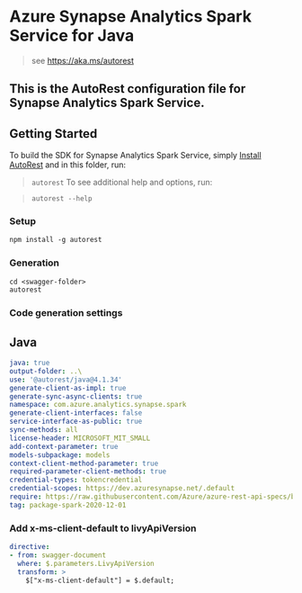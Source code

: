 # Azure Synapse Analytics Spark Service for Java

> see https://aka.ms/autorest

This is the AutoRest configuration file for Synapse Analytics Spark Service.
---
## Getting Started

To build the SDK for Synapse Analytics Spark Service, simply [Install AutoRest](https://aka.ms/autorest) and in
this folder, run:

> `autorest`
To see additional help and options, run:

> `autorest --help`
### Setup
```ps
npm install -g autorest
```

### Generation

```ps
cd <swagger-folder>
autorest
```

### Code generation settings

## Java

```yaml
java: true
output-folder: ..\
use: '@autorest/java@4.1.34'
generate-client-as-impl: true
generate-sync-async-clients: true
namespace: com.azure.analytics.synapse.spark
generate-client-interfaces: false
service-interface-as-public: true
sync-methods: all
license-header: MICROSOFT_MIT_SMALL
add-context-parameter: true
models-subpackage: models
context-client-method-parameter: true
required-parameter-client-methods: true
credential-types: tokencredential
credential-scopes: https://dev.azuresynapse.net/.default
require: https://raw.githubusercontent.com/Azure/azure-rest-api-specs/bee724836ffdeb5458274037dc75f4d43576b5e3/specification/synapse/data-plane/readme.md
tag: package-spark-2020-12-01
```

### Add x-ms-client-default to livyApiVersion
```yaml
directive:
- from: swagger-document
  where: $.parameters.LivyApiVersion
  transform: >
    $["x-ms-client-default"] = $.default;
```
